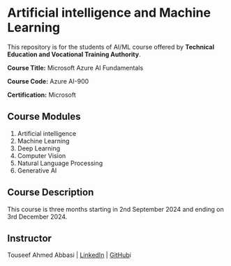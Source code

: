 # Artificial intelligence and Machine Learning

This repository is for the students of AI/ML course offered by **Technical Education and Vocational Training Authority**.

**Course Title:** Microsoft Azure AI Fundamentals

**Course Code:** Azure AI-900

**Certification:** Microsoft

## Course Modules

1. Artificial intelligence
2. Machine Learning
3. Deep Learning
4. Computer Vision
5. Natural Language Processing
6. Generative AI

## Course Description

This course is three months starting in 2nd September 2024 and ending on 3rd December 2024.

## Instructor

Touseef Ahmed Abbasi | [LinkedIn](https://pk.linkedin.com/in/touseef-ahmed-gold-medalist-5a8586229) | [GitHub](https://github.com/TouseefDataScientist)i